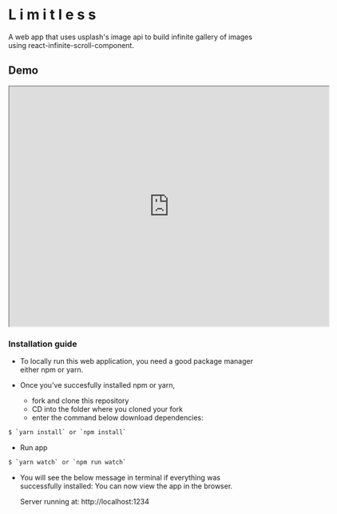 # L i m i t l e s s 
A web app that uses usplash's image api to build infinite gallery of images using react-infinite-scroll-component.

## Demo
<iframe src="https://drive.google.com/file/d/1w3AOaSZHcGzZYb_SuufLk9WeVIU5iK2m/preview" width="640" height="480"></iframe>

### Installation guide

* To locally run this web application, you need a good package manager either npm or yarn. 

* Once you've succesfully installed npm or yarn,
  - fork and clone this repository
  - CD into the folder where you cloned your fork
  - enter the command below download dependencies:
```sh
$ `yarn install` or `npm install` 
```
* Run app

```sh
$ `yarn watch` or `npm run watch` 
```
* You will see the below message in terminal if everything was successfully installed:
You can now view the app in the browser.

  Server running at: http://localhost:1234